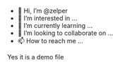 - 👋 Hi, I’m @zelper
- 👀 I’m interested in ...
- 🌱 I’m currently learning ...
- 💞️ I’m looking to collaborate on ...
- 📫 How to reach me ...

<!---
zelper/zelper is a ✨ special ✨ repository because its `README.md` (this file) appears on your GitHub profile.
You can click the Preview link to take a look at your changes.
--->


Yes it is a demo file
